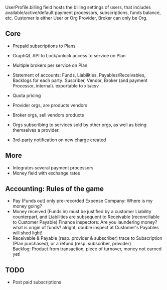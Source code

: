 

UserProfile.billing field hosts the billing settings of users, that includes available/active/default payment processors, subscriptions, funds balance, etc. 
Customer is either User or Org
Provider, Broker can only be Org.



Core
----
* Prepaid subscriptions to Plans
* GraphQL API to Lock/unlock access to service on Plan
* Multiple brokers per service on Plan
* Statement of accounts: Funds, Liabilities, Payables/Receivables, Backlogs
  for each party: Suscriber, Vendor, Broker (and payment Processor, internal).
  exportable to xls/csv
* Quota pricing

* Provider orgs, are products vendors
* Broker orgs, sell vendors products 
* Orgs subscribing to services sold by other orgs,
  as well as being themselves a provider.
* 3rd-party notification on new charge created


  
More
----
* Integrates several payment processors
* Money field with exchange rates


Accounting: Rules of the game
-----------------------------
- Pay (Funds out) only pre-recorded Expense
  Company: Where is my money going?
- Money received (Funds in) must be justified by a customer Liability counterpart,
  and Liabilities are subsequent to Receivable (reconciliable to Customer Payable)
  Finance inspectors: Are you laundering money? what is origin of funds?
    alright, double inspect at Customer's Payables will shed light!
- Receivable & Payable (resp. provider & subscriber) trace to Subscription (Plan purchased),
  or a refund (resp. subscriber, provider)    
Backlog: Product from transaction, piece of turnover,
            money not earned yet!
            
TODO
----
* Post paid subscriptions